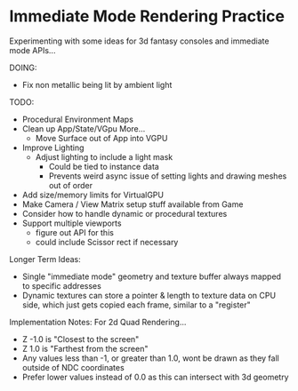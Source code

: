 # Immediate Mode Rendering Practice

Experimenting with some ideas for 3d fantasy consoles and immediate mode APIs...

DOING:
- Fix non metallic being lit by ambient light

TODO:
- Procedural Environment Maps
- Clean up App/State/VGpu More...
  - Move Surface out of App into VGPU
- Improve Lighting
  - Adjust lighting to include a light mask
    - Could be tied to instance data
    - Prevents weird async issue of setting lights and drawing meshes out of order
- Add size/memory limits for VirtualGPU
- Make Camera / View Matrix setup stuff available from Game
- Consider how to handle dynamic or procedural textures
- Support multiple viewports
  - figure out API for this
  - could include Scissor rect if necessary

Longer Term Ideas:
- Single "immediate mode" geometry and texture buffer always mapped to specific addresses
- Dynamic textures can store a pointer & length to texture data on CPU side, which just gets copied each frame, similar to a "register"

Implementation Notes:
For 2d Quad Rendering...
- Z -1.0 is "Closest to the screen"
- Z 1.0 is "Farthest from the screen"
- Any values less than -1, or greater than 1.0, wont be drawn as they fall outside of NDC coordinates
- Prefer lower values instead of 0.0 as this can intersect with 3d geometry